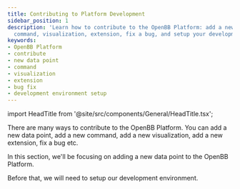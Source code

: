 ```yaml
---
title: Contributing to Platform Development
sidebar_position: 1
description: 'Learn how to contribute to the OpenBB Platform: add a new data point,
  command, visualization, extension, fix a bug, and setup your development environment'
keywords:
- OpenBB Platform
- contribute
- new data point
- command
- visualization
- extension
- bug fix
- development environment setup
---
```


import HeadTitle from '@site/src/components/General/HeadTitle.tsx';

<HeadTitle title="Setting up dev environment - Platform Development - Contributing | OpenBB Platform Docs" />

There are many ways to contribute to the OpenBB Platform. You can add a new data point, add a new command, add a new visualization, add a new extension, fix a bug etc.

In this section, we'll be focusing on adding a new data point to the OpenBB Platform.

Before that, we will need to setup our development environment.
